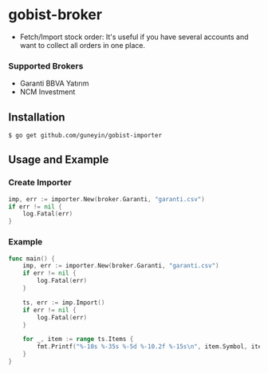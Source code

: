 
# gobist-broker

- Fetch/Import stock order: It's useful if you have several accounts and want to collect all orders in one place.

### Supported Brokers
- Garanti BBVA Yatırım
- NCM Investment

## Installation

    $ go get github.com/guneyin/gobist-importer

## Usage and Example

### Create Importer
```go
imp, err := importer.New(broker.Garanti, "garanti.csv")
if err != nil {
    log.Fatal(err)
}
```

### Example
```go
func main() {
    imp, err := importer.New(broker.Garanti, "garanti.csv")
    if err != nil {
        log.Fatal(err)
    }

    ts, err := imp.Import()
    if err != nil {
        log.Fatal(err)
    }

    for _, item := range ts.Items {
        fmt.Printf("%-10s %-35s %-5d %-10.2f %-15s\n", item.Symbol, item.Date, item.Quantity, item.Price, item.Type.String())
    }
}
``` 
